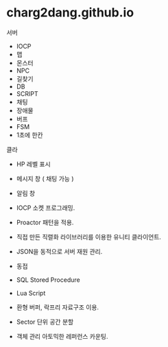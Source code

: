 # charg2dang.github.io

서버
- IOCP
- 맵
- 몬스터
- NPC
- 길찾기
- DB
- SCRIPT
- 채팅
- 장애물
- 버프
- FSM
- 1초에 한칸

클라
- HP 레벨 표시 
- 메시지 창 ( 채팅 가능 )
- 알림 창



- IOCP 소켓 프로그래밍.
- Proactor 패턴을 적용.
- 직접 만든 직렬화 라이브러리를 이용한 유니티 클라이언트.
- JSON을 동적으로 서버 재원 관리. 
- 동접
- SQL Stored Procedure
- Lua Script
- 환형 버퍼, 락프리 자료구조 이용.
- Sector 단위 공간 분할
- 객체 관리 아토믹한 레퍼런스 카운팅.

